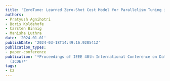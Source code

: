 ```yaml
---
title: 'ZeroTune: Learned Zero-Shot Cost Model for Parallelism Tuning in Stream Processing'
authors:
- Pratyush Agnihotri
- Boris Koldehofe
- Carsten Binnig
- Manisha Luthra
date: '2024-01-01'
publishDate: '2024-03-18T14:49:16.928541Z'
publication_types:
- paper-conference
publication: '*Proceedings of IEEE 40th International Conference on Data Engineering
  (ICDE)*'
tags:
- C2
---
```

